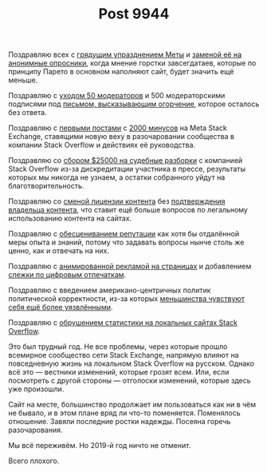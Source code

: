 ﻿---
title: "Post 9944"
se.owner.user_id: 176051
se.owner.display_name: "Kyubey"
se.owner.link: "https://ru.meta.stackoverflow.com/users/176051/kyubey"
se.link: "https://ru.meta.stackoverflow.com/a/9944"
se.post_id: 9944
se.post_type: answer
se.score: 23
---
<p>Поздравляю всех с <a href="https://meta.stackexchange.com/questions/339051/will-meta-stack-exchange-be-removed-now">грядущим упразднением Меты</a> и <a href="https://stackoverflow.blog/2019/11/25/introducing-the-loop-a-foundation-in-listening/">заменой её на анонимные опросники</a>, когда мнение горстки завсегдатаев, которые по принципу Парето в основном наполняют сайт, будет значить ещё меньше.</p>

<p>Поздравляю с <a href="https://meta.stackexchange.com/questions/333965/firing-mods-and-forced-relicensing-is-stack-exchange-still-interested-in-cooper">уходом 50 модераторов</a> и 500 модераторскими подписями под <a href="https://dearstackexchange.com/" rel="nofollow noreferrer">письмом, высказывающим огорчение</a>, которое осталось без ответа.</p>

<p>Поздравляю с <a href="https://meta.stackexchange.com/questions/334248/an-update-to-our-community-and-an-apology">первыми постами</a> с <a href="https://meta.stackexchange.com/questions/334900/official-faq-on-gender-pronouns-and-code-of-conduct-changes">2000 минусов</a> на Meta Stack Exchange, ставящими новую веху в разочаровании сообщества в компании Stack Overflow и действиях её руководства.</p>

<p>Поздравляю со <a href="https://www.gofundme.com/f/stop-stack-overflow-from-defaming-its-users" rel="nofollow noreferrer">сбором $25000 на судебные разборки</a> с компанией Stack Overflow из-за дискредитации участника в прессе, результаты которых мы никогда не узнаем, а остатки собранного уйдут на благотворительность.</p>

<p>Поздравляю со <a href="https://meta.stackexchange.com/questions/333089/stack-exchange-and-stack-overflow-have-moved-to-cc-by-sa-4-0">сменой лицензии контента</a> без <a href="https://meta.stackexchange.com/questions/333678/was-the-retroactive-change-to-cc-by-sa-4-0-approved-by-stack-exchanges-lawyers">подтверждения владельца контента</a>, что ставит ещё больше вопросов по легальному использованию контента на сайтах.</p>

<p>Поздравляю с <a href="https://stackoverflow.blog/2019/11/13/were-rewarding-the-question-askers/">обесцениванием репутации</a> как хотя бы отдалённой меры опыта и знаний, потому что задавать вопросы нынче столь же ценно, как и отвечать на них.</p>

<p>Поздравляю с <a href="https://meta.stackexchange.com/questions/329763/were-testing-advertisements-across-the-network">анимированной рекламой на страницах</a> и добавлением <a href="https://meta.stackexchange.com/questions/331960/why-is-stack-overflow-trying-to-start-audio">слежки по цифровым отпечаткам</a>.</p>

<p>Поздравляю с введением американо-центричных политик политической корректности, из-за которых <a href="https://meta.stackexchange.com/questions/339148/focusing-on-race-gender-and-sexuality-makes-minorities-feel-exposed-and-unwelco">меньшинства чувствуют себя ещё более уязвлёнными</a>.</p>

<p>Поздравляю с <a href="https://meta.stackexchange.com/questions/336925/all-localized-stack-overflows-seem-to-suffer-from-a-decline-to-some-degree-why">обрушением статистики на локальных сайтах Stack Overflow</a>.</p>

<p>Это был трудный год. Не все проблемы, через которые прошло всемирное сообщество сети Stack Exchange, напрямую влияют на повседневную жизнь на локальном Stack Overflow на русском. Однако всё это — вестники изменений, которые грозят всем. Или, если посмотреть с другой стороны — отголоски изменений, которые здесь уже произошли.</p>

<p>Сайт на месте, большинство продолжает им пользоваться как ни в чём не бывало, и в этом плане вряд ли что-то поменяется. Поменялось отношение. Завяли последние ростки надежды. Посеяна горечь разочарования.</p>

<p>Мы всё переживём. Но 2019-й год ничто не отменит.</p>

<p>Всего плохого.</p>
